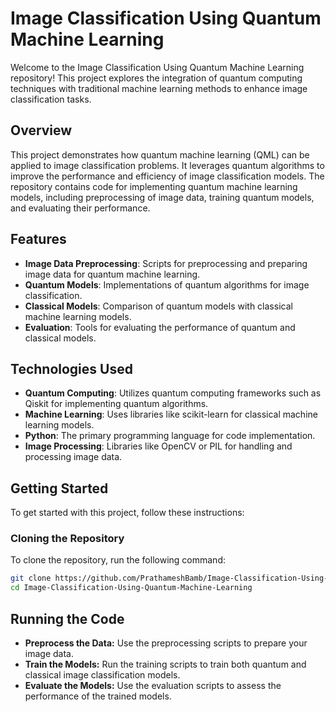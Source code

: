 # Image Classification Using Quantum Machine Learning

Welcome to the Image Classification Using Quantum Machine Learning repository! This project explores the integration of quantum computing techniques with traditional machine learning methods to enhance image classification tasks.

## Overview

This project demonstrates how quantum machine learning (QML) can be applied to image classification problems. It leverages quantum algorithms to improve the performance and efficiency of image classification models. The repository contains code for implementing quantum machine learning models, including preprocessing of image data, training quantum models, and evaluating their performance.

## Features

- **Image Data Preprocessing**: Scripts for preprocessing and preparing image data for quantum machine learning.
- **Quantum Models**: Implementations of quantum algorithms for image classification.
- **Classical Models**: Comparison of quantum models with classical machine learning models.
- **Evaluation**: Tools for evaluating the performance of quantum and classical models.

## Technologies Used

- **Quantum Computing**: Utilizes quantum computing frameworks such as Qiskit for implementing quantum algorithms.
- **Machine Learning**: Uses libraries like scikit-learn for classical machine learning models.
- **Python**: The primary programming language for code implementation.
- **Image Processing**: Libraries like OpenCV or PIL for handling and processing image data.

## Getting Started

To get started with this project, follow these instructions:

### Cloning the Repository

To clone the repository, run the following command:

```bash
git clone https://github.com/PrathameshBamb/Image-Classification-Using-Quantum-Machine-Learning.git
cd Image-Classification-Using-Quantum-Machine-Learning
```
## Running the Code
- **Preprocess the Data:** Use the preprocessing scripts to prepare your image data.
- **Train the Models:** Run the training scripts to train both quantum and classical image classification models.
- **Evaluate the Models:** Use the evaluation scripts to assess the performance of the trained models.
